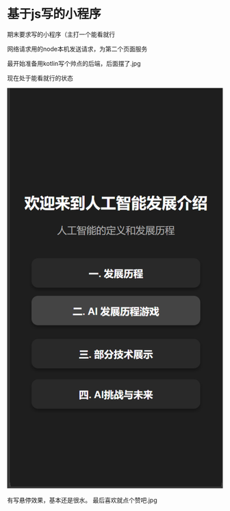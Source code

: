 # 基于js写的小程序
期末要求写的小程序（主打一个能看就行

网络请求用的node本机发送请求，为第二个页面服务

最开始准备用kotlin写个帅点的后端，后面摆了.jpg

现在处于能看就行的状态

![主页面图片](image.jpg)

有写悬停效果，基本还是很水。
最后喜欢就点个赞吧.jpg

